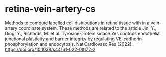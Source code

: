 # retina-vein-artery-cs
Methods to compute labelled cell distributions in retina tissue with in a vein-artery coordinate system. These methods are related to the article Jin, Y., Ding, Y., Richards, M. et al. Tyrosine-protein kinase Yes controls endothelial junctional plasticity and barrier integrity by regulating VE-cadherin phosphorylation and endocytosis. Nat Cardiovasc Res (2022). https://doi.org/10.1038/s44161-022-00172-z
